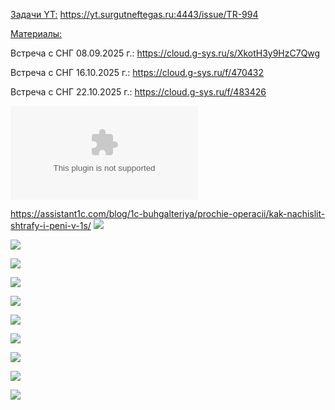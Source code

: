 <u>Задачи YT:</u>
https://yt.surgutneftegas.ru:4443/issue/TR-994

<u>Материалы:</u>

Встреча с СНГ 08.09.2025 г.:
https://cloud.g-sys.ru/s/XkotH3y9HzC7Qwg

Встреча с СНГ 16.10.2025 г.:
https://cloud.g-sys.ru/f/470432

Встреча с СНГ 22.10.2025 г.:
https://cloud.g-sys.ru/f/483426

![](Концептуальный%20подход%20к%20решению%20задачи%20регистрации%20и%20оплаты%20штрафов%20v1.5_17.10.2025.docx)

https://assistant1c.com/blog/1c-buhgalteriya/prochie-operacii/kak-nachislit-shtrafy-i-peni-v-1s/
![](Pasted%20image%2020250908140526.png)

![](Pasted%20image%2020250908121239.png)

![](Pasted%20image%2020250908132604.png)

![](Pasted%20image%2020250908132542.png)

![](Pasted%20image%2020250917093856.png)

![](Pasted%20image%2020250917093928.png)

![](Pasted%20image%2020250917094010.png)

![](Pasted%20image%2020251016092809.png)

![](Pasted%20image%2020251017180712.png)

![](Pasted%20image%2020251020124259.png)





